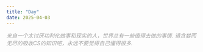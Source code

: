 ```yaml
---
title: "Day"
date: 2025-04-03
---
```

*<span style="color: #a0a0a0">来自一个太讨厌功利化做事和现实的人，世界总有一些值得去做的事情.</span>*
*<span style="color: #a0a0a0">请贪婪而无尽的吸收CS的知识吧，永远不要觉得自己懂得很多.</span>*
